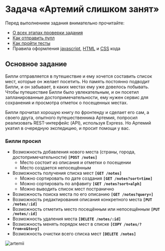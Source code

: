 # Задача «Артемий слишком занят»

Перед выполнением задания внимательно прочитайте:

- [О всех этапах проверки задания](https://github.com/urfu-2017/guides/blob/master/workflow/overall.md)
- [Как отправить пулл](https://github.com/urfu-2017/guides/blob/master/workflow/pull.md)
- [Как пройти тесты](https://github.com/urfu-2017/guides/blob/master/workflow/test.md)
- Правила оформления [javascript](https://github.com/urfu-2017/guides/blob/master/codestyle/js.md), [HTML](https://github.com/urfu-2017/guides/blob/master/codestyle/html.md) и [CSS](https://github.com/urfu-2017/guides/blob/master/codestyle/css.md) кода

## Основное задание
Билли отправляется в путешествие и ему хочется составить список мест,
которые он желает посетить. Но память постоянно подводит Билли,
и он забывает, в каких местах ему уже довелось побывать. Чтобы путешествие Билли было
увлекательным, и он посетил запланированные достопримечательности, ему нужен сервис для сохранения и просмотра отметок о посещенных местах.

Билли прочитал хорошую книгу по фронтенду и сделает его сам,
а своего друга, опытного путешественника Артемия, попросил реализовать REST-интерфейс (API), используя Express.
Но Артемий укатил в очередную экспедицию, и просит помощи у вас.

### Билли просил
- Возможность добавления нового места (страны, города, достопримечательности) **`[POST /notes]`**
    - Место состоит из описания и отметки о посещении
    - Место создается непосещённым
- Возможность получения списка мест                                            **`[GET /notes]`**
    - Можно сортировать по дате создания                                       **`[GET /notes?sort=time]`**
    - Можно сортировать по алфавиту                                            **`[GET /notes?sort=alph]`**
    - Можно выводить список мест постранично
- Возможность поиска места по его описанию                                  **`[GET /notes?query=]`**
- Возможность редактирования описания конкретного места                     **`[PUT /notes/:id]`**
- Возможность отметить место посещённым или непосещённым                    **`[PUT /notes/:id]`**
- Возможность удаления места                                                **`[DELETE /notes/:id]`**
- Возможность менять порядок мест в списке                                  **`[COPY /notes/?from=x&to=y]`**
- Возможность очистки всего списка мест                                     **`[DELETE /notes]`**

![artemii](https://user-images.githubusercontent.com/8963033/37154087-b5f1ed76-2300-11e8-81b7-0a8700bc5f57.png)
